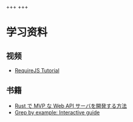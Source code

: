 +++
+++
# 学习资料

## 视频
- [RequireJS Tutorial](https://www.youtube.com/playlist?list=PLYxzS__5yYQmDD-0A0Jvy27lUnrGIsq9o)
## 书籍
- [Rust で MVP な Web API サーバを開発する方法](https://zenn.dev/tetter/books/webapi-mvp-book)
- [Grep by example: Interactive guide](https://antonz.org/grep-by-example/)

